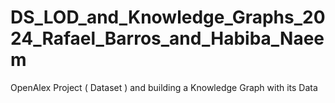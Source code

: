 # DS_LOD_and_Knowledge_Graphs_2024_Rafael_Barros_and_Habiba_Naeem
 OpenAlex Project ( Dataset ) and building a Knowledge Graph with its Data
